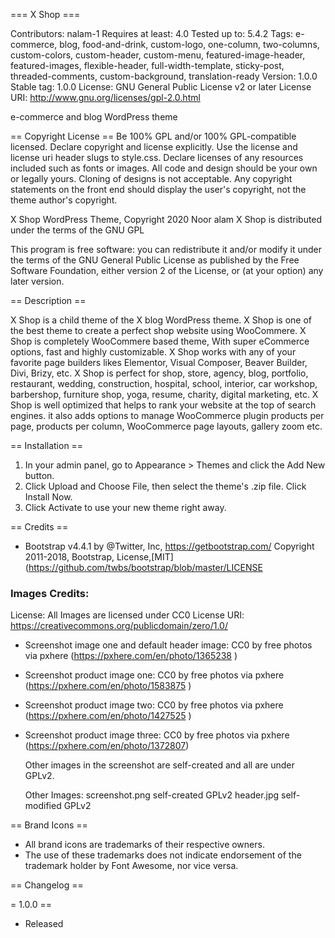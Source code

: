 === X Shop ===

Contributors: nalam-1
Requires at least: 4.0
Tested up to: 5.4.2
Tags: e-commerce, blog, food-and-drink, custom-logo, one-column, two-columns,  custom-colors, custom-header, custom-menu, featured-image-header, featured-images, flexible-header, full-width-template, sticky-post, threaded-comments, custom-background, translation-ready
Version: 1.0.0
Stable tag: 1.0.0
License: GNU General Public License v2 or later
License URI: http://www.gnu.org/licenses/gpl-2.0.html

e-commerce and blog WordPress theme

== Copyright License ==
Be 100% GPL and/or 100% GPL-compatible licensed.
Declare copyright and license explicitly. Use the license and license uri header slugs to style.css.
Declare licenses of any resources included such as fonts or images.
All code and design should be your own or legally yours. Cloning of designs is not acceptable.
Any copyright statements on the front end should display the user's copyright, not the theme author's copyright.

X Shop WordPress Theme, Copyright 2020 Noor alam
X Shop is distributed under the terms of the GNU GPL


This program is free software: you can redistribute it and/or modify
it under the terms of the GNU General Public License as published by
the Free Software Foundation, either version 2 of the License, or
(at your option) any later version.



== Description ==

X Shop is a child theme of the X blog WordPress theme. X Shop is one of the best theme to create a perfect shop website using WooCommere. X Shop is completely WooCommere based theme, With super eCommerce options, fast and highly customizable. X Shop works with any of your favorite page builders likes Elementor, Visual Composer, Beaver Builder, Divi, Brizy, etc. X Shop is perfect for shop, store, agency, blog, portfolio, restaurant, wedding, construction, hospital, school, interior, car workshop, barbershop, furniture shop, yoga, resume, charity, digital marketing, etc. X Shop is well optimized that helps to rank your website at the top of search engines. it also adds options to manage WooCommerce plugin products per page, products per column, WooCommerce page layouts, gallery zoom etc.

== Installation ==

1. In your admin panel, go to Appearance > Themes and click the Add New button.
2. Click Upload and Choose File, then select the theme's .zip file. Click Install Now.
3. Click Activate to use your new theme right away.

== Credits ==

* Bootstrap v4.4.1 by @Twitter, Inc, https://getbootstrap.com/
  Copyright 2011-2018, Bootstrap, License,[MIT](https://github.com/twbs/bootstrap/blob/master/LICENSE

### Images Credits:
License: All Images are licensed under CC0
License URI: https://creativecommons.org/publicdomain/zero/1.0/

* Screenshot image one and default header image: CC0 by free photos via pxhere (https://pxhere.com/en/photo/1365238 )
* Screenshot product image one: CC0 by free photos via pxhere (https://pxhere.com/en/photo/1583875 )
* Screenshot product image two: CC0 by free photos via pxhere (https://pxhere.com/en/photo/1427525 )
* Screenshot product image three: CC0 by free photos via pxhere (https://pxhere.com/en/photo/1372807) 

    Other images in the screenshot are self-created and all are under GPLv2.

    Other Images:
        screenshot.png self-created GPLv2
        header.jpg self-modified GPLv2


== Brand Icons ==

* All brand icons are trademarks of their respective owners.
* The use of these trademarks does not indicate endorsement of the trademark holder by Font Awesome, nor vice versa.



== Changelog ==

= 1.0.0 ==

* Released


 
	
